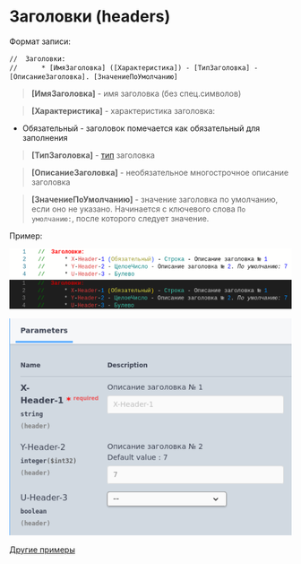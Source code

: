 # Заголовки (headers)

Формат записи:
```
//  Заголовки:
//      * [ИмяЗаголовка] ([Характеристика]) - [ТипЗаголовка] - [ОписаниеЗаголовка]. [ЗначениеПоУмолчанию]
```
> **[ИмяЗаголовка]** - имя заголовка (без спец.символов)

> **[Характеристика]** - характеристика заголовка:

- Обязательный - заголовок помечается как обязательный для заполнения

> **[ТипЗаголовка]** - [тип](../Типы/README.md) заголовка

> **[ОписаниеЗаголовка]** - необязательное многострочное описание заголовка

> **[ЗначениеПоУмолчанию]** - значение заголовка по умолчанию, если оно не указано. Начинается с ключевого слова `По умолчанию:`, после которого следует значение.

Пример:

![header_params_code](./images/header_params_light.png#gh-light-mode-only) ![header_params_code](./images/header_params_dark.png#gh-dark-mode-only)

![header_params](./images/header_params.png)

[Другие примеры](../../examples/HTTPServices/RequestParams/Ext/Module.bsl)
